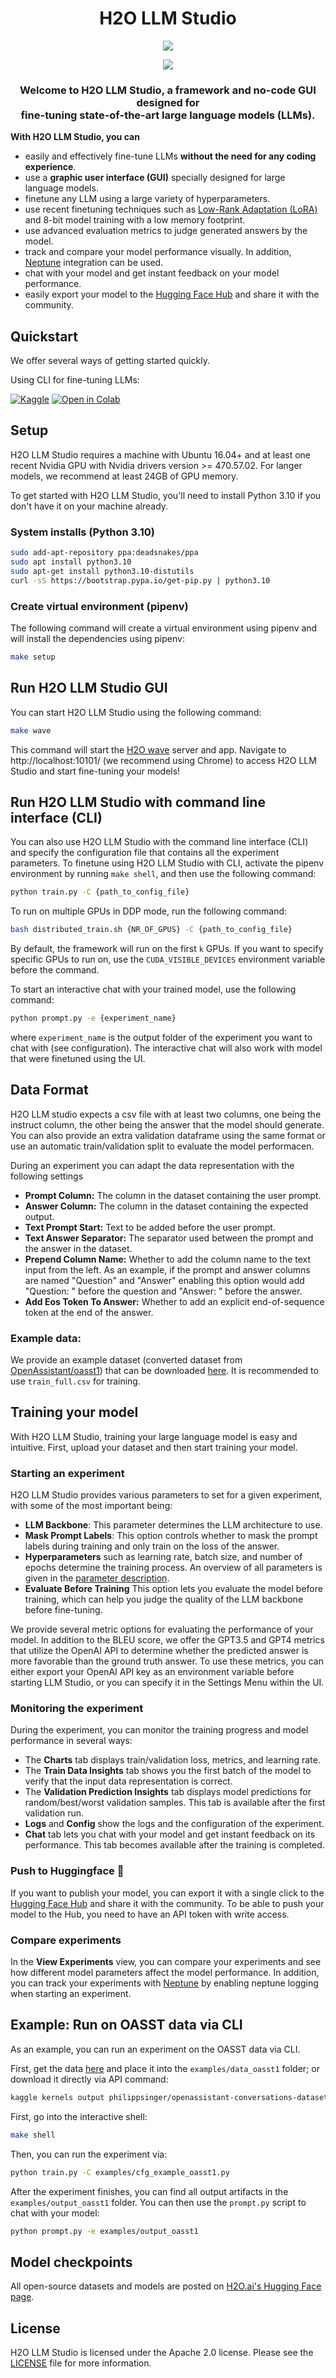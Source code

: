 <h1 align="center">H2O LLM Studio</h1>

<p align="center"><img src="app_utils/static/llm-studio-logo-light.png#gh-dark-mode-only"></p>
<p align="center"><img src="app_utils/static/llm-studio-logo.png#gh-light-mode-only"></p>

<h3 align="center">
    <p>Welcome to H2O LLM Studio, a framework and no-code GUI designed for<br />
    fine-tuning state-of-the-art large language models (LLMs).
</p>
</h3>


**With H2O LLM Studio, you can**

- easily and effectively fine-tune LLMs **without the need for any coding experience**.
- use a **graphic user interface (GUI)** specially designed for large language models.
- finetune any LLM using a large variety of hyperparameters.
- use recent finetuning techniques such as [Low-Rank Adaptation (LoRA)](https://arxiv.org/abs/2106.09685) and 8-bit model training with a low memory footprint.
- use advanced evaluation metrics to judge generated answers by the model.
- track and compare your model performance visually. In addition, [Neptune](https://neptune.ai/) integration can be used.
- chat with your model and get instant feedback on your model performance.
- easily export your model to the [Hugging Face Hub](https://huggingface.co/) and share it with the community.


## Quickstart

We offer several ways of getting started quickly.

Using CLI for fine-tuning LLMs:

[![Kaggle](https://kaggle.com/static/images/open-in-kaggle.svg)](https://www.kaggle.com/code/philippsinger/h2o-llm-studio-cli/) [![Open in Colab](https://colab.research.google.com/assets/colab-badge.svg)](https://colab.research.google.com/drive/1-OYccyTvmfa3r7cAquw8sioFFPJcn4R9?usp=sharing)


## Setup
H2O LLM Studio requires a machine with Ubuntu 16.04+ and at least one recent Nvidia GPU with Nvidia drivers version >= 470.57.02. For langer models, we recommend at least 24GB of GPU memory.


To get started with H2O LLM Studio, you'll need to install Python 3.10 if you don't have it on your machine already.
### System installs (Python 3.10)
```bash
sudo add-apt-repository ppa:deadsnakes/ppa
sudo apt install python3.10
sudo apt-get install python3.10-distutils
curl -sS https://bootstrap.pypa.io/get-pip.py | python3.10
```
### Create virtual environment (pipenv)
The following command will create a virtual environment using pipenv and will install the dependencies using pipenv:
```bash
make setup
```

## Run H2O LLM Studio GUI

You can start H2O LLM Studio using the following command:
```bash
make wave
```
This command will start the [H2O wave](https://github.com/h2oai/wave) server and app.
Navigate to http://localhost:10101/ (we recommend using Chrome) to access H2O LLM Studio and start fine-tuning your models!

## Run H2O LLM Studio with command line interface (CLI)
You can also use H2O LLM Studio with the command line interface (CLI) and specify the configuration file that contains all the experiment parameters. 
To finetune using H2O LLM Studio with CLI, activate the pipenv environment by running `make shell`, and then use the following command:
```bash
python train.py -C {path_to_config_file}
```

To run on multiple GPUs in DDP mode, run the following command:
```bash
bash distributed_train.sh {NR_OF_GPUS} -C {path_to_config_file}
```

By default, the framework will run on the first `k` GPUs. If you want to specify specific GPUs to run on, use the `CUDA_VISIBLE_DEVICES` environment variable before the command.

To start an interactive chat with your trained model, use the following command:
```bash
python prompt.py -e {experiment_name}
```
where `experiment_name` is the output folder of the experiment you want to chat with (see configuration).
The interactive chat will also work with model that were finetuned using the UI.

## Data Format
H2O LLM studio expects a csv file with at least two columns, one being the instruct column, the other 
being the answer that the model should generate. You can also provide an extra validation dataframe using the same format or use an automatic train/validation split to evaluate the model performacen. 


During an experiment you can adapt the data representation with the following settings 

- **Prompt Column:** The column in the dataset containing the user prompt.
- **Answer Column:** The column in the dataset containing the expected output.
- **Text Prompt Start:** Text to be added before the user prompt.
- **Text Answer Separator:** The separator used between the prompt and the answer in the dataset.
- **Prepend Column Name:** Whether to add the column name to the text input from the left. As an example, if the prompt and answer columns are named "Question" and "Answer" enabling this option would add "Question: " before the question and "Answer: " before the answer. 
- **Add Eos Token To Answer:** Whether to add an explicit end-of-sequence token at the end of the answer.

### Example data:
We provide an example dataset (converted dataset from [OpenAssistant/oasst1](https://huggingface.co/datasets/OpenAssistant/oasst1))
that can be downloaded [here](https://www.kaggle.com/code/philippsinger/openassistant-conversations-dataset-oasst1?scriptVersionId=126228752). It is recommended to use `train_full.csv` for training.

## Training your model

With H2O LLM Studio, training your large language model is easy and intuitive. 
First, upload your dataset and then start training your model.

### Starting an experiment
H2O LLM Studio provides various parameters to set for a given experiment, with some of the most important being:

- **LLM Backbone**: This parameter determines the LLM architecture to use.
- **Mask Prompt Labels**: This option controls whether to mask the prompt labels during training and only train on the loss of the answer.
- **Hyperparameters** such as learning rate, batch size, and number of epochs determine the training process.
An overview of all parameters is given in the [parameter description](docs/parameters.md).
- **Evaluate Before Training** This option lets you evaluate the model before training, which can help you judge the quality of the LLM backbone before fine-tuning.

We provide several metric options for evaluating the performance of your model.
In addition to the BLEU score, we offer the GPT3.5 and GPT4 metrics that utilize the OpenAI API to determine whether 
the predicted answer is more favorable than the ground truth answer. 
To use these metrics, you can either export your OpenAI API key as an environment variable before starting LLM Studio,
or you can specify it in the Settings Menu within the UI.

### Monitoring the experiment
During the experiment, you can monitor the training progress and model performance in several ways:

- The **Charts** tab displays train/validation loss, metrics, and learning rate.
- The **Train Data Insights** tab shows you the first batch of the model to verify that the input data representation is correct.
- The **Validation Prediction Insights** tab displays model predictions for random/best/worst validation samples. This tab is available after the first validation run.
- **Logs** and **Config** show the logs and the configuration of the experiment.
- **Chat** tab lets you chat with your model and get instant feedback on its performance. This tab becomes available after the training is completed.

### Push to Huggingface 🤗
If you want to publish your model, you can export it with a single click to the [Hugging Face Hub](https://huggingface.co/)
and share it with the community. To be able to push your model to the Hub, you need to have an API token with write access.

### Compare experiments
In the **View Experiments** view, you can compare your experiments and see how different model parameters affect the model performance.
In addition, you can track your experiments with [Neptune](https://neptune.ai/) by enabling neptune logging when starting an experiment.

## Example: Run on OASST data via CLI

As an example, you can run an experiment on the OASST data via CLI.

First, get the data [here](https://www.kaggle.com/code/philippsinger/openassistant-conversations-dataset-oasst1?scriptVersionId=126228752) and place it into the `examples/data_oasst1` folder; or download it directly via API command:
```bash
kaggle kernels output philippsinger/openassistant-conversations-dataset-oasst1 -p examples/data_oasst1/
```

First, go into the interactive shell:
```bash
make shell
```

Then, you can run the experiment via:
```bash
python train.py -C examples/cfg_example_oasst1.py
```

After the experiment finishes, you can find all output artifacts in the `examples/output_oasst1` folder.
You can then use the `prompt.py` script to chat with your model:
```bash
python prompt.py -e examples/output_oasst1
```

## Model checkpoints

All open-source datasets and models are posted on [H2O.ai's Hugging Face page](https://huggingface.co/h2oai/).

## License
H2O LLM Studio is licensed under the Apache 2.0 license. Please see the [LICENSE](LICENSE) file for more information.
